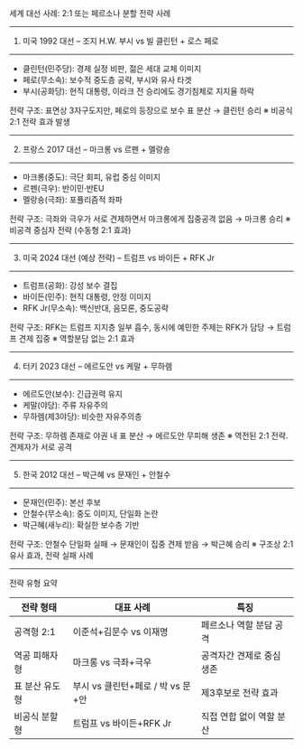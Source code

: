 
세계 대선 사례: 2:1 또는 페르소나 분할 전략 사례

-----------------------------------------------------
1. 미국 1992 대선 – 조지 H.W. 부시 vs 빌 클린턴 + 로스 페로
-----------------------------------------------------
- 클린턴(민주당): 경제 실정 비판, 젊은 세대 교체 이미지
- 페로(무소속): 보수적 중도층 공략, 부시와 유사 타겟
- 부시(공화당): 현직 대통령, 이라크 전 승리에도 경기침체로 지지율 하락

전략 구조: 표면상 3자구도지만, 페로의 등장으로 보수 표 분산 → 클린턴 승리
※ 비공식 2:1 전략 효과 발생

-----------------------------------------------------
2. 프랑스 2017 대선 – 마크롱 vs 르펜 + 멜랑숑
-----------------------------------------------------
- 마크롱(중도): 극단 회피, 유럽 중심 이미지
- 르펜(극우): 반이민·반EU
- 멜랑숑(극좌): 포퓰리즘적 좌파

전략 구조: 극좌와 극우가 서로 견제하면서 마크롱에게 집중공격 없음 → 마크롱 승리
※ 비공격 중심자 전략 (수동형 2:1 효과)

-----------------------------------------------------
3. 미국 2024 대선 (예상 전략) – 트럼프 vs 바이든 + RFK Jr
-----------------------------------------------------
- 트럼프(공화): 강성 보수 결집
- 바이든(민주): 현직 대통령, 안정 이미지
- RFK Jr(무소속): 백신반대, 음모론, 중도공략

전략 구조: RFK는 트럼프 지지층 일부 흡수, 동시에 예민한 주제는 RFK가 담당 → 트럼프 견제 집중
※ 역할분담 없는 2:1 효과

-----------------------------------------------------
4. 터키 2023 대선 – 에르도안 vs 케말 + 무하렘
-----------------------------------------------------
- 에르도안(보수): 긴급권력 유지
- 케말(야당): 주류 자유주의
- 무하렘(제3야당): 비슷한 자유주의층

전략 구조: 무하렘 존재로 야권 내 표 분산 → 에르도안 무피해 생존
※ 역전된 2:1 전략. 견제자가 서로 공격

-----------------------------------------------------
5. 한국 2012 대선 – 박근혜 vs 문재인 + 안철수
-----------------------------------------------------
- 문재인(민주): 본선 후보
- 안철수(무소속): 중도 이미지, 단일화 논란
- 박근혜(새누리): 확실한 보수층 기반

전략 구조: 안철수 단일화 실패 → 문재인이 집중 견제 받음 → 박근혜 승리
※ 구조상 2:1 유사 효과, 전략 실패 사례

-----------------------------------------------------
전략 유형 요약

| 전략 형태         | 대표 사례                        | 특징 |
|------------------|----------------------------------|------|
| 공격형 2:1       | 이준석+김문수 vs 이재명           | 페르소나 역할 분담 공격 |
| 역공 피해자형    | 마크롱 vs 극좌+극우               | 공격자간 견제로 중심 생존 |
| 표 분산 유도형   | 부시 vs 클린턴+페로 / 박 vs 문+안 | 제3후보로 전략 효과 |
| 비공식 분할형    | 트럼프 vs 바이든+RFK Jr           | 직접 연합 없이 역할 분산 |
